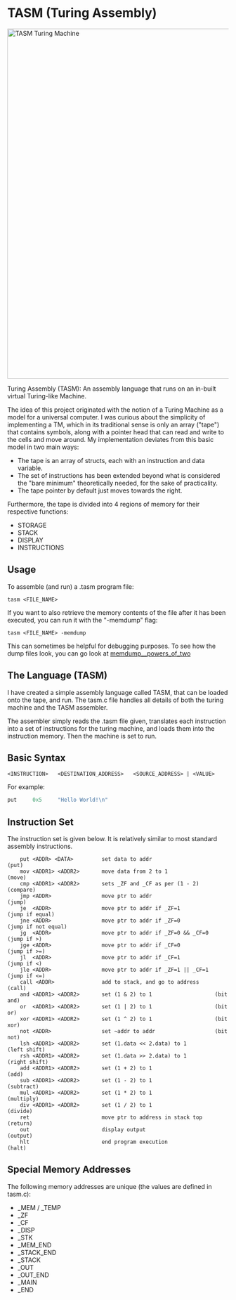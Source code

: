 # TASM (Turing Assembly)

<img width="2245" height="797" alt="TASM Turing Machine" src="https://github.com/user-attachments/assets/1cdbe1c8-2555-4457-a277-485b4eb6e42a" />

Turing Assembly (TASM): An assembly language that runs on an in-built virtual Turing-like Machine.

The idea of this project originated with the notion of a Turing Machine as a model for a universal
computer. I was curious about the simplicity of implementing a TM, which in its traditional sense
is only an array ("tape") that contains symbols, along with a pointer head that can read and write
to the cells and move around. My implementation deviates from this basic model in two main ways:

- The tape is an array of structs, each with an instruction and data variable.
- The set of instructions has been extended beyond what is considered the "bare minimum" theoretically needed, for the sake of practicality.
- The tape pointer by default just moves towards the right.

Furthermore, the tape is divided into 4 regions of memory for their respective functions:

- STORAGE
- STACK
- DISPLAY
- INSTRUCTIONS

## Usage

To assemble (and run) a .tasm program file:

```
tasm <FILE_NAME>
```

If you want to also retrieve the memory contents of the file after it has been executed,
you can run it with the "-memdump" flag:

```
tasm <FILE_NAME> -memdump
```

This can sometimes be helpful for debugging purposes. To see how the dump files look, you
can go look at [memdump__powers_of_two](./examples/memdump__powers_of_two)

## The Language (TASM)

I have created a simple assembly language called TASM, that can be loaded onto the tape, and run.
The tasm.c file handles all details of both the turing machine and the TASM assembler.

The assembler simply reads the .tasm file given, translates each instruction into a set of
instructions for the turing machine, and loads them into the instruction memory. Then the machine
is set to run.

## Basic Syntax

```
<INSTRUCTION>	<DESTINATION_ADDRESS>	<SOURCE_ADDRESS> | <VALUE>
```

For example:

```asm
put		0x5 	"Hello World!\n"
```

## Instruction Set

The instruction set is given below. It is relatively similar to most standard assembly instructions.

```
	put <ADDR> <DATA>         set data to addr                    (put)
    mov <ADDR1> <ADDR2>       move data from 2 to 1               (move)
    cmp <ADDR1> <ADDR2>       sets _ZF and _CF as per (1 - 2)     (compare)
    jmp <ADDR>                move ptr to addr                    (jump)
    je  <ADDR>                move ptr to addr if _ZF=1           (jump if equal)
    jne <ADDR>                move ptr to addr if _ZF=0           (jump if not equal)
    jg  <ADDR>                move ptr to addr if _ZF=0 && _CF=0  (jump if >)
    jge <ADDR>                move ptr to addr if _CF=0           (jump if >=)
    jl  <ADDR>                move ptr to addr if _CF=1           (jump if <)
    jle <ADDR>                move ptr to addr if _ZF=1 || _CF=1  (jump if <=)
    call <ADDR>               add to stack, and go to address     (call)
    and <ADDR1> <ADDR2>       set (1 & 2) to 1                    (bit and)
    or  <ADDR1> <ADDR2>       set (1 | 2) to 1                    (bit or)
    xor <ADDR1> <ADDR2>       set (1 ^ 2) to 1                    (bit xor)
    not <ADDR>                set ~addr to addr                   (bit not)
    lsh <ADDR1> <ADDR2>       set (1.data << 2.data) to 1         (left shift)
    rsh <ADDR1> <ADDR2>       set (1.data >> 2.data) to 1         (right shift)
    add <ADDR1> <ADDR2>       set (1 + 2) to 1                    (add)
    sub <ADDR1> <ADDR2>       set (1 - 2) to 1                    (subtract)
    mul <ADDR1> <ADDR2>       set (1 * 2) to 1                    (multiply)
    div <ADDR1> <ADDR2>       set (1 / 2) to 1                    (divide)
    ret                       move ptr to address in stack top    (return)
    out                       display output                      (output)
    hlt                       end program execution               (halt)
```

## Special Memory Addresses

The following memory addresses are unique (the values are defined in tasm.c):

- _MEM / _TEMP
- _ZF
- _CF
- _DISP
- _STK
- _MEM_END
- _STACK_END
- _STACK
- _OUT
- _OUT_END
- _MAIN
- _END
